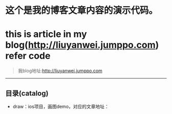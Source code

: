 
#    这个是我的博客文章内容的演示代码。</br>
#    this is article in my blog(http://liuyanwei.jumppo.com) refer code
>   我blog地址:http://liuyanwei.jumppo.com
---

## 目录(catalog)
- draw：ios项目，画图demo，对应的文章地址：
